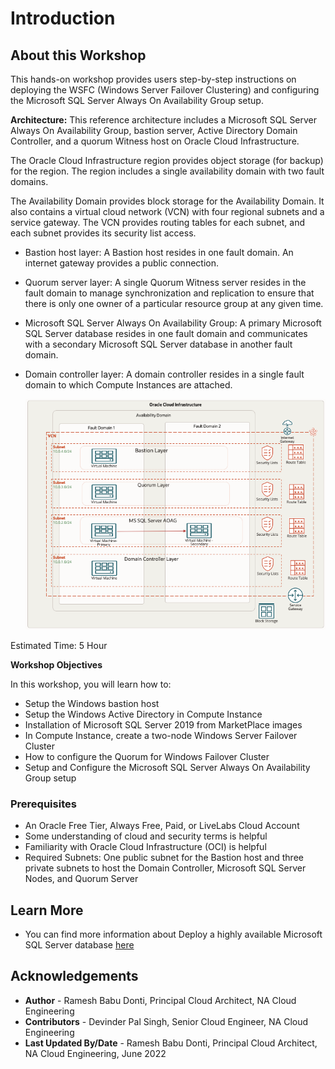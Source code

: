 # Introduction

## About this Workshop

This hands-on workshop provides users step-by-step instructions on deploying the WSFC (Windows Server Failover Clustering) and configuring the Microsoft SQL Server Always On Availability Group setup.

**Architecture:**
This reference architecture includes a Microsoft SQL Server Always On Availability Group, bastion server, Active Directory Domain Controller, and a quorum Witness host on Oracle Cloud Infrastructure.

The Oracle Cloud Infrastructure region provides object storage (for backup) for the region. The region includes a single availability domain with two fault domains. 

The Availability Domain provides block storage for the Availability Domain. It also contains a virtual cloud network (VCN) with four regional subnets and a service gateway. The VCN provides routing tables for each subnet, and each subnet provides its security list access.

* Bastion host layer: A Bastion host resides in one fault domain. An internet gateway provides a public connection.
* Quorum server layer: A single Quorum Witness server resides in the fault domain to manage synchronization and replication to ensure that there is only one owner of a particular resource group at any given time.
* Microsoft SQL Server Always On Availability Group: A primary Microsoft SQL Server database resides in one fault domain and communicates with a secondary Microsoft SQL Server database in another fault domain. 
* Domain controller layer: A domain controller resides in a single fault domain to which Compute Instances are attached.

  ![Microsoft SQL Server AOAG - OCI](./images/2nodeaoag.png "Microsoft SQL Server AOAG - OCI")

Estimated Time: 5 Hour

**Workshop Objectives**

In this workshop, you will learn how to:
* Setup the Windows bastion host
* Setup the Windows Active Directory in Compute Instance
* Installation of Microsoft SQL Server 2019 from MarketPlace images
* In Compute Instance, create a two-node Windows Server Failover Cluster
* How to configure the Quorum for Windows Failover Cluster
* Setup and Configure the Microsoft SQL Server Always On Availability Group setup

### Prerequisites
* An Oracle Free Tier, Always Free, Paid, or LiveLabs Cloud Account
* Some understanding of cloud and security terms is helpful
* Familiarity with Oracle Cloud Infrastructure (OCI) is helpful
* Required Subnets: One public subnet for the Bastion host and three private subnets to host the Domain Controller, Microsoft SQL Server Nodes, and Quorum Server

## Learn More
- You can find more information about Deploy a highly available Microsoft SQL Server database [here](https://docs.oracle.com/en/solutions/deploy-microsoft-sql-on-oci/index.html#GUID-06B8A24C-A5E8-46C2-A648-CF8EB324EDFF)


## Acknowledgements
* **Author** - Ramesh Babu Donti, Principal Cloud Architect, NA Cloud Engineering
* **Contributors** -  Devinder Pal Singh, Senior Cloud Engineer, NA Cloud Engineering
* **Last Updated By/Date** - Ramesh Babu Donti, Principal Cloud Architect, NA Cloud Engineering, June 2022
